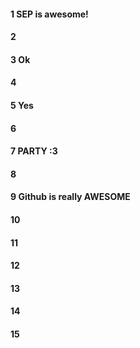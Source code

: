 #### 1 SEP is awesome!
#### 2
#### 3 Ok
#### 4
#### 5 Yes
#### 6
#### 7 PARTY :3
#### 8

#### 9 Github is really AWESOME



#### 10
#### 11
#### 12
#### 13
#### 14
#### 15